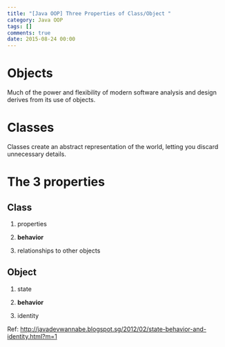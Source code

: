 ```yaml
---
title: "[Java OOP] Three Properties of Class/Object "
category: Java OOP
tags: []
comments: true
date: 2015-08-24 00:00
---
```



# Objects

Much of the power and flexibility of modern software analysis and design derives from its use of objects.

# Classes

Classes create an abstract representation of the world, letting you discard unnecessary details.

# The 3 properties

## Class

1. properties

1. **behavior**

1. relationships to other objects

## Object

1. state

1. **behavior**

1. identity

Ref: http://javadevwannabe.blogspot.sg/2012/02/state-behavior-and-identity.html?m=1
